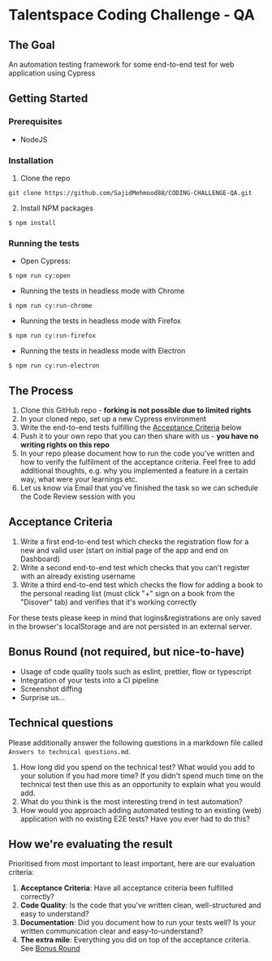 # Talentspace Coding Challenge - QA

## The Goal
An automation testing framework for some end-to-end test for web application using Cypress


## Getting Started
### Prerequisites
- NodeJS

### Installation
1. Clone the repo
```
git clone https://github.com/SajidMehmood88/CODING-CHALLENGE-QA.git
```
2. Install NPM packages
```
$ npm install
```
### Running the tests
- Open Cypress:
```
$ npm run cy:open
```
- Running the tests in headless mode with Chrome
```
$ npm run cy:run-chrome
```
- Running the tests in headless mode with Firefox
```
$ npm run cy:run-firefox
```
- Running the tests in headless mode with Electron
```
$ npm run cy:run-electron
```
## The Process
1. Clone this GitHub repo - **forking is not possible due to limited rights**
1. In your cloned repo, set up a new Cypress environment
1. Write the end-to-end tests fulfilling the [Acceptance Criteria](#acceptance-criteria) below
1. Push it to your own repo that you can then share with us - **you have no writing rights on this repo**
1. In your repo please document how to run the code you've written and how to verify the fulfilment of the acceptance criteria. Feel free to add additional thoughts, e.g. why you implemented a feature in a certain way, what were your learnings etc.
1. Let us know via Email that you've finished the task so we can schedule the Code Review session with you

## Acceptance Criteria
1. Write a first end-to-end test which checks the registration flow for a new and valid user (start on initial page of the app and end on Dashboard)
1. Write a second end-to-end test which checks that you can't register with an already existing username 
1. Write a third end-to-end test which checks the flow for adding a book to the personal reading list (must click "+" sign on a book from the "Disover" tab) and verifies that it's working correctly

For these tests please keep in mind that logins&registrations are only saved in the browser's localStorage and are not persisted in an external server.

## Bonus Round (not required, but nice-to-have)
* Usage of code quality tools such as eslint, prettier, flow or typescript
* Integration of your tests into a CI pipeline
* Screenshot diffing
* Surprise us…

## Technical questions
Please additionally answer the following questions in a markdown file called `Answers to technical questions.md`.

1. How long did you spend on the technical test? What would you add to your solution if you had more time? If you didn't spend much time on the technical test then use this as an opportunity to explain what you would add.
1. What do you think is the most interesting trend in test automation?
1. How would you approach adding automated testing to an existing (web) application with no existing E2E tests? Have you ever had to do this?

## How we're evaluating the result
Prioritised from most important to least important, here are our evaluation criteria:
1. **Acceptance Criteria**: Have all acceptance criteria been fulfilled correctly? 
1. **Code Quality**: Is the code that you've written clean, well-structured and easy to understand?
1. **Documentation**: Did you document how to run your tests well? Is your written communication clear and easy-to-understand?
1. **The extra mile**: Everything you did on top of the acceptance criteria. See [Bonus Round](#bonus-round-not-required-but-nice-to-have)
